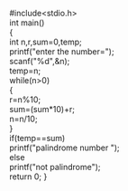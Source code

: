 #include<stdio.h>  
int main()    
{    
int n,r,sum=0,temp;    
printf("enter the number=");    
scanf("%d",&n);    
temp=n;    
while(n>0)    
{    
r=n%10;    
sum=(sum*10)+r;    
n=n/10;    
}    
if(temp==sum)    
printf("palindrome number ");    
else    
printf("not palindrome");   
return 0;
}   

